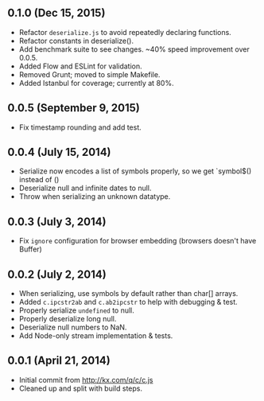 ## 0.1.0 (Dec 15, 2015)

* Refactor `deserialize.js` to avoid repeatedly declaring functions.
* Refactor constants in deserialize().
* Add benchmark suite to see changes. ~40% speed improvement over 0.0.5.
* Added Flow and ESLint for validation.
* Removed Grunt; moved to simple Makefile.
* Added Istanbul for coverage; currently at 80%.

## 0.0.5 (September 9, 2015)

* Fix timestamp rounding and add test.

## 0.0.4 (July 15, 2014)

* Serialize now encodes a list of symbols properly, so we get `symbol$() instead of ()
* Deserialize null and infinite dates to null.
* Throw when serializing an unknown datatype.

## 0.0.3 (July 3, 2014)

* Fix `ignore` configuration for browser embedding (browsers doesn't have Buffer)

## 0.0.2 (July 2, 2014)

* When serializing, use symbols by default rather than char[] arrays.
* Added `c.ipcstr2ab` and `c.ab2ipcstr` to help with debugging & test.
* Properly serialize `undefined` to null.
* Properly deserialize long null.
* Deserialize null numbers to NaN.
* Add Node-only stream implementation & tests.

## 0.0.1 (April 21, 2014)

* Initial commit from http://kx.com/q/c/c.js
* Cleaned up and split with build steps.
